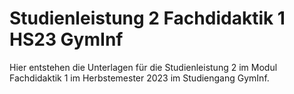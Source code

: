 # Studienleistung 2 Fachdidaktik 1 HS23 GymInf

Hier entstehen die Unterlagen für die Studienleistung 2 im Modul Fachdidaktik 1 im Herbstemester 2023 im Studiengang GymInf.

